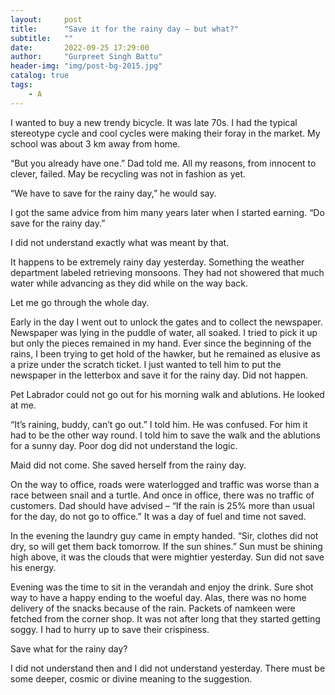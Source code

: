 ```yaml
---
layout:     post
title:      "Save it for the rainy day – but what?"
subtitle:   ""
date:       2022-09-25 17:29:00
author:     "Gurpreet Singh Battu"
header-img: "img/post-bg-2015.jpg"
catalog: true
tags:
    - A
---
```


I wanted to buy a new trendy bicycle. It was late 70s. I had the typical stereotype cycle and cool cycles were making their foray in the market. My school was about 3 km away from home.

“But you already have one.” Dad told me. All my reasons, from innocent to clever, failed. May be recycling was not in fashion as yet.

“We have to save for the rainy day,” he would say.

I got the same advice from him many years later when I started earning. “Do save for the rainy day.”

I did not understand exactly what was meant by that.

It happens to be extremely rainy day yesterday. Something the weather department labeled retrieving monsoons. They had not showered that much water while advancing as they did while on the way back.

Let me go through the whole day.

Early in the day I went out to unlock the gates and to collect the newspaper. Newspaper was lying in the puddle of water, all soaked. I tried to pick it up but only the pieces remained in my hand. Ever since the beginning of the rains, I been trying to get hold of the hawker, but he remained as elusive as a prize under the scratch ticket. I just wanted to tell him to put the newspaper in the letterbox and save it for the rainy day. Did not happen.

Pet Labrador could not go out for his morning walk and ablutions. He looked at me.

“It’s raining, buddy, can’t go out.” I told him. He was confused.
For him it had to be the other way round. I told him to save the walk and the ablutions for a sunny day. Poor dog did not understand the logic.

Maid did not come. She saved herself from the rainy day.

On the way to office, roads were waterlogged and traffic was worse than a race between snail and a turtle. And once in office, there was no traffic of customers. Dad should have advised – “If the rain is 25% more than usual for the day, do not go to office.” It was a day of fuel and time not saved.

In the evening the laundry guy came in empty handed. “Sir, clothes did not dry, so will get them back tomorrow. If the sun shines.” Sun must be shining high above, it was the clouds that were mightier yesterday. Sun did not save his energy.

Evening was the time to sit in the verandah and enjoy the drink. Sure shot way to have a happy ending to the woeful day. Alas, there was no home delivery of the snacks because of the rain. Packets of namkeen were fetched from the corner shop. It was not after long that they started getting soggy. I had to hurry up to save their crispiness.

Save what for the rainy day?

I did not understand then and I did not understand yesterday. There must be some deeper, cosmic or divine meaning to the suggestion.
